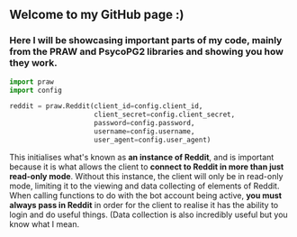 ## Welcome to my GitHub page :)
### Here I will be showcasing important parts of my code, mainly from the PRAW and PsycoPG2 libraries and showing you how they work.

```python
import praw
import config

reddit = praw.Reddit(client_id=config.client_id,
                     client_secret=config.client_secret,
                     password=config.password,
                     username=config.username,
                     user_agent=config.user_agent)
```

This initialises what's known as **an instance of Reddit**, and is important because it is what allows the client to **connect to Reddit in more than just read-only mode**. Without this instance, the client will only be in read-only mode, limiting it to the viewing and data collecting of elements of Reddit. When calling functions to do with the bot account being active, **you must always pass in Reddit** in order for the client to realise it has the ability to login and do useful things. (Data collection is also incredibly useful but you know what I mean.
